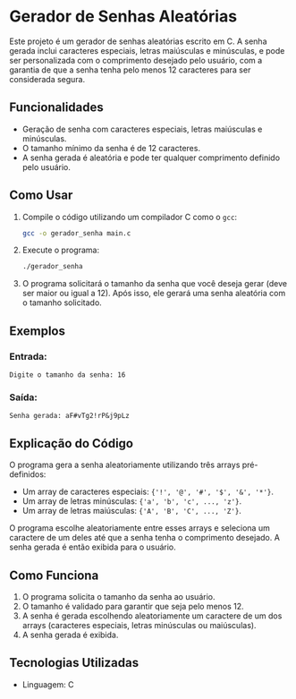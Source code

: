 # Gerador de Senhas Aleatórias

Este projeto é um gerador de senhas aleatórias escrito em C. A senha gerada inclui caracteres especiais, letras maiúsculas e minúsculas, e pode ser personalizada com o comprimento desejado pelo usuário, com a garantia de que a senha tenha pelo menos 12 caracteres para ser considerada segura.

## Funcionalidades

- Geração de senha com caracteres especiais, letras maiúsculas e minúsculas.
- O tamanho mínimo da senha é de 12 caracteres.
- A senha gerada é aleatória e pode ter qualquer comprimento definido pelo usuário.

## Como Usar

1. Compile o código utilizando um compilador C como o `gcc`:
   ```bash
   gcc -o gerador_senha main.c
   ```
   
2. Execute o programa:
   ```bash
   ./gerador_senha
   ```

3. O programa solicitará o tamanho da senha que você deseja gerar (deve ser maior ou igual a 12). Após isso, ele gerará uma senha aleatória com o tamanho solicitado.

## Exemplos

### Entrada:
```
Digite o tamanho da senha: 16
```

### Saída:
```
Senha gerada: aF#vTg2!rP&j9pLz
```

## Explicação do Código

O programa gera a senha aleatoriamente utilizando três arrays pré-definidos:
- Um array de caracteres especiais: `{'!', '@', '#', '$', '&', '*'}`.
- Um array de letras minúsculas: `{'a', 'b', 'c', ..., 'z'}`.
- Um array de letras maiúsculas: `{'A', 'B', 'C', ..., 'Z'}`.

O programa escolhe aleatoriamente entre esses arrays e seleciona um caractere de um deles até que a senha tenha o comprimento desejado. A senha gerada é então exibida para o usuário.

## Como Funciona

1. O programa solicita o tamanho da senha ao usuário.
2. O tamanho é validado para garantir que seja pelo menos 12.
3. A senha é gerada escolhendo aleatoriamente um caractere de um dos arrays (caracteres especiais, letras minúsculas ou maiúsculas).
4. A senha gerada é exibida.

## Tecnologias Utilizadas

- Linguagem: C

